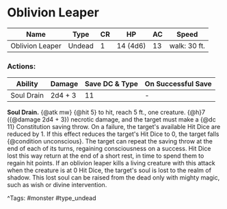 # Oblivion Leaper

| Name | Type | CR | HP | AC | Speed |
|------|------|----|----|----|-------|
| Oblivion Leaper | Undead | 1 | 14 (4d6) | 13 | walk: 30 ft. |

### Actions:

| Ability | Damage | Save DC & Type | On Successful Save |
|---------|--------|----------------|--------------------|
| Soul Drain | 2d4 + 3 | 11 | - |


**Soul Drain.** {@atk mw} {@hit 5} to hit, reach 5 ft., one creature. {@h}7 ({@damage 2d4 + 3}) necrotic damage, and the target must make a {@dc 11} Constitution saving throw. On a failure, the target's available Hit Dice are reduced by 1. If this effect reduces the target's Hit Dice to 0, the target falls {@condition unconscious}. The target can repeat the saving throw at the end of each of its turns, regaining consciousness on a success. Hit Dice lost this way return at the end of a short rest, in time to spend them to regain hit points. If an oblivion leaper kills a living creature with this attack when the creature is at 0 Hit Dice, the target's soul is lost to the realm of shadow. This lost soul can be raised from the dead only with mighty magic, such as wish or divine intervention.

^Tags: #monster #type_undead